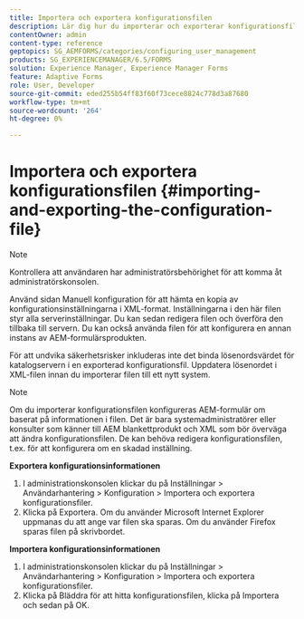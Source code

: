 ```yaml
---
title: Importera och exportera konfigurationsfilen
description: Lär dig hur du importerar och exporterar konfigurationsfilen för att redigera serverinställningar eller konfigurera en annan instans av AEM-formulärsprodukten.
contentOwner: admin
content-type: reference
geptopics: SG_AEMFORMS/categories/configuring_user_management
products: SG_EXPERIENCEMANAGER/6.5/FORMS
solution: Experience Manager, Experience Manager Forms
feature: Adaptive Forms
role: User, Developer
source-git-commit: eded255b54ff83f60f73cece8824c778d3a87680
workflow-type: tm+mt
source-wordcount: '264'
ht-degree: 0%

---
```


# Importera och exportera konfigurationsfilen {#importing-and-exporting-the-configuration-file}

>[!NOTE]
> 
> Kontrollera att användaren har administratörsbehörighet för att komma åt administratörskonsolen.

Använd sidan Manuell konfiguration för att hämta en kopia av konfigurationsinställningarna i XML-format. Inställningarna i den här filen styr alla serverinställningar. Du kan sedan redigera filen och överföra den tillbaka till servern. Du kan också använda filen för att konfigurera en annan instans av AEM-formulärsprodukten.

För att undvika säkerhetsrisker inkluderas inte det binda lösenordsvärdet för katalogservern i en exporterad konfigurationsfil. Uppdatera lösenordet i XML-filen innan du importerar filen till ett nytt system.

>[!NOTE]
>
>Om du importerar konfigurationsfilen konfigureras AEM-formulär om baserat på informationen i filen. Det är bara systemadministratörer eller konsulter som känner till AEM blankettprodukt och XML som bör överväga att ändra konfigurationsfilen. De kan behöva redigera konfigurationsfilen, t.ex. för att konfigurera om en skadad inställning.

**Exportera konfigurationsinformationen**

1. I administrationskonsolen klickar du på Inställningar > Användarhantering > Konfiguration > Importera och exportera konfigurationsfiler.
1. Klicka på Exportera. Om du använder Microsoft Internet Explorer uppmanas du att ange var filen ska sparas. Om du använder Firefox sparas filen på skrivbordet.

**Importera konfigurationsinformationen**

1. I administrationskonsolen klickar du på Inställningar > Användarhantering > Konfiguration > Importera och exportera konfigurationsfiler.
1. Klicka på Bläddra för att hitta konfigurationsfilen, klicka på Importera och sedan på OK.
